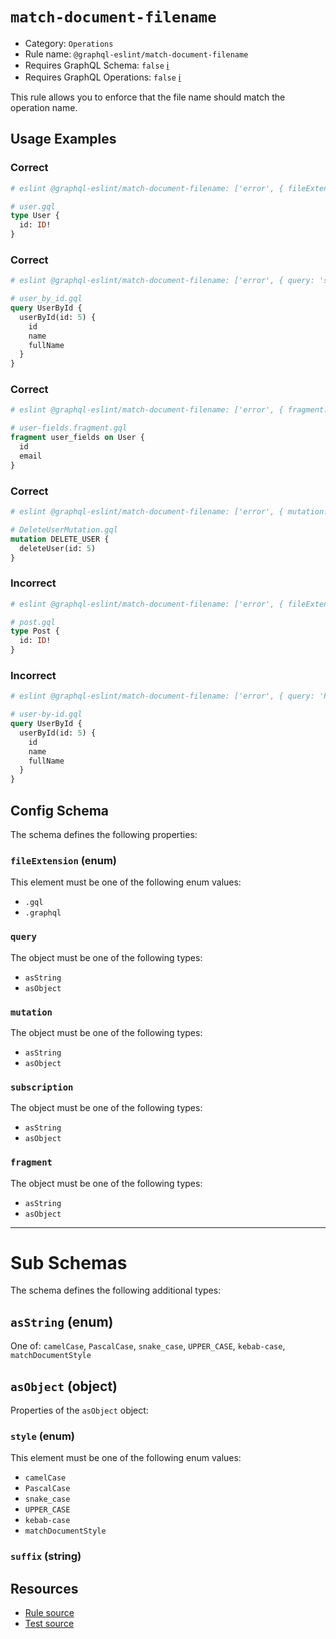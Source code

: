 # `match-document-filename`

- Category: `Operations`
- Rule name: `@graphql-eslint/match-document-filename`
- Requires GraphQL Schema: `false` [ℹ️](../../README.md#extended-linting-rules-with-graphql-schema)
- Requires GraphQL Operations: `false` [ℹ️](../../README.md#extended-linting-rules-with-siblings-operations)

This rule allows you to enforce that the file name should match the operation name.

## Usage Examples

### Correct

```graphql
# eslint @graphql-eslint/match-document-filename: ['error', { fileExtension: '.gql' }]

# user.gql
type User {
  id: ID!
}
```

### Correct

```graphql
# eslint @graphql-eslint/match-document-filename: ['error', { query: 'snake_case' }]

# user_by_id.gql
query UserById {
  userById(id: 5) {
    id
    name
    fullName
  }
}
```

### Correct

```graphql
# eslint @graphql-eslint/match-document-filename: ['error', { fragment: { style: 'kebab-case', suffix: '.fragment' } }]

# user-fields.fragment.gql
fragment user_fields on User {
  id
  email
}
```

### Correct

```graphql
# eslint @graphql-eslint/match-document-filename: ['error', { mutation: { style: 'PascalCase', suffix: 'Mutation' } }]

# DeleteUserMutation.gql
mutation DELETE_USER {
  deleteUser(id: 5)
}
```

### Incorrect

```graphql
# eslint @graphql-eslint/match-document-filename: ['error', { fileExtension: '.graphql' }]

# post.gql
type Post {
  id: ID!
}
```

### Incorrect

```graphql
# eslint @graphql-eslint/match-document-filename: ['error', { query: 'PascalCase' }]

# user-by-id.gql
query UserById {
  userById(id: 5) {
    id
    name
    fullName
  }
}
```

## Config Schema

The schema defines the following properties:

### `fileExtension` (enum)

This element must be one of the following enum values:

- `.gql`
- `.graphql`

### `query`

The object must be one of the following types:

- `asString`
- `asObject`

### `mutation`

The object must be one of the following types:

- `asString`
- `asObject`

### `subscription`

The object must be one of the following types:

- `asString`
- `asObject`

### `fragment`

The object must be one of the following types:

- `asString`
- `asObject`

---

# Sub Schemas

The schema defines the following additional types:

## `asString` (enum)

One of: `camelCase`, `PascalCase`, `snake_case`, `UPPER_CASE`, `kebab-case`, `matchDocumentStyle`

## `asObject` (object)

Properties of the `asObject` object:

### `style` (enum)

This element must be one of the following enum values:

- `camelCase`
- `PascalCase`
- `snake_case`
- `UPPER_CASE`
- `kebab-case`
- `matchDocumentStyle`

### `suffix` (string)

## Resources

- [Rule source](../../packages/plugin/src/rules/match-document-filename.ts)
- [Test source](../../packages/plugin/tests/match-document-filename.spec.ts)
